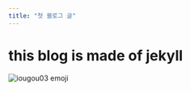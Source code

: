 ```yaml
---
title: "첫 블로그 글"
---
```


# this blog is made of jekyll

![iougou03 emoji]({{site.url}}{{site.baseurl}}/assets/images/emoji-me.png)